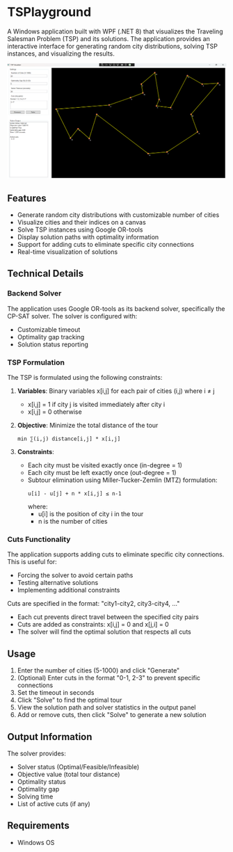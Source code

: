 # TSPlayground

A Windows application built with WPF (.NET 8) that visualizes the Traveling Salesman Problem (TSP) and its solutions. 
The application provides an interactive interface for generating random city distributions, solving TSP instances, 
and visualizing the results.

![TSP Visualizer Application](TSPlayground.png)

## Features

- Generate random city distributions with customizable number of cities
- Visualize cities and their indices on a canvas
- Solve TSP instances using Google OR-tools
- Display solution paths with optimality information
- Support for adding cuts to eliminate specific city connections
- Real-time visualization of solutions

## Technical Details

### Backend Solver

The application uses Google OR-tools as its backend solver, specifically the CP-SAT solver. The solver is configured with:

- Customizable timeout
- Optimality gap tracking
- Solution status reporting

### TSP Formulation

The TSP is formulated using the following constraints:

1. **Variables**: Binary variables x[i,j] for each pair of cities (i,j) where i ≠ j
   - x[i,j] = 1 if city j is visited immediately after city i
   - x[i,j] = 0 otherwise

2. **Objective**: Minimize the total distance of the tour
   ```
   min ∑(i,j) distance[i,j] * x[i,j]
   ```

3. **Constraints**:
   - Each city must be visited exactly once (in-degree = 1)
   - Each city must be left exactly once (out-degree = 1)
   - Subtour elimination using Miller-Tucker-Zemlin (MTZ) formulation:
     ```
     u[i] - u[j] + n * x[i,j] ≤ n-1
     ```
     where:
     - u[i] is the position of city i in the tour
     - n is the number of cities

### Cuts Functionality

The application supports adding cuts to eliminate specific city connections. This is useful for:

- Forcing the solver to avoid certain paths
- Testing alternative solutions
- Implementing additional constraints

Cuts are specified in the format: "city1-city2, city3-city4, ..."

- Each cut prevents direct travel between the specified city pairs
- Cuts are added as constraints: x[i,j] = 0 and x[j,i] = 0
- The solver will find the optimal solution that respects all cuts

## Usage

1. Enter the number of cities (5-1000) and click "Generate"
2. (Optional) Enter cuts in the format "0-1, 2-3" to prevent specific connections
3. Set the timeout in seconds
4. Click "Solve" to find the optimal tour
5. View the solution path and solver statistics in the output panel
6. Add or remove cuts, then click "Solve" to generate a new solution

## Output Information

The solver provides:

- Solver status (Optimal/Feasible/Infeasible)
- Objective value (total tour distance)
- Optimality status
- Optimality gap
- Solving time
- List of active cuts (if any)

## Requirements

- Windows OS

